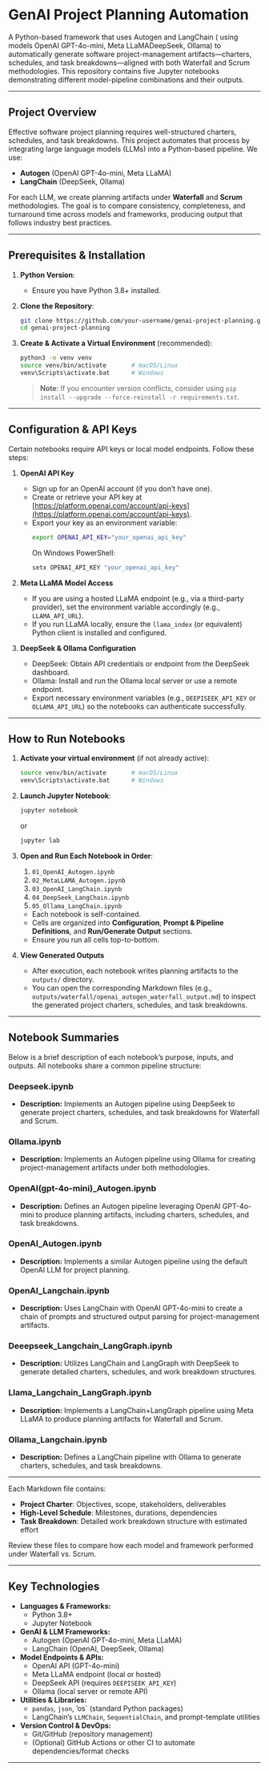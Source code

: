 # GenAI Project Planning Automation

A Python-based framework that uses Autogen and LangChain ( using models OpenAI GPT-4o-mini, Meta LLaMADeepSeek, Ollama) to automatically generate software project-management artifacts—charters, schedules, and task breakdowns—aligned with both Waterfall and Scrum methodologies. 
This repository contains five Jupyter notebooks demonstrating different model-pipeline combinations and their outputs.

---

## Project Overview

Effective software project planning requires well-structured charters, schedules, and task breakdowns. This project automates that process by integrating large language models (LLMs) into a Python-based pipeline. We use:

- **Autogen** (OpenAI GPT-4o-mini, Meta LLaMA)  
- **LangChain** (DeepSeek, Ollama)  

For each LLM, we create planning artifacts under **Waterfall** and **Scrum** methodologies. The goal is to compare consistency, completeness, and turnaround time across models and frameworks, producing output that follows industry best practices.

---

## Prerequisites & Installation

1. **Python Version**:  
   - Ensure you have Python 3.8+ installed.  

2. **Clone the Repository**:  
   ```bash
   git clone https://github.com/your-username/genai-project-planning.git
   cd genai-project-planning
   ```

3. **Create & Activate a Virtual Environment** (recommended):  
   ```bash
   python3 -m venv venv
   source venv/bin/activate       # macOS/Linux
   venv\Scripts\activate.bat      # Windows
   ```

   > **Note**: If you encounter version conflicts, consider using `pip install --upgrade --force-reinstall -r requirements.txt`.

---

## Configuration & API Keys

Certain notebooks require API keys or local model endpoints. Follow these steps:

1. **OpenAI API Key**  
   - Sign up for an OpenAI account (if you don’t have one).  
   - Create or retrieve your API key at [https://platform.openai.com/account/api-keys](https://platform.openai.com/account/api-keys).  
   - Export your key as an environment variable:
     ```bash
     export OPENAI_API_KEY="your_openai_api_key"
     ```
     On Windows PowerShell:
     ```powershell
     setx OPENAI_API_KEY "your_openai_api_key"
     ```

2. **Meta LLaMA Model Access**  
   - If you are using a hosted LLaMA endpoint (e.g., via a third-party provider), set the environment variable accordingly (e.g., `LLAMA_API_URL`).  
   - If you run LLaMA locally, ensure the `llama_index` (or equivalent) Python client is installed and configured.  

3. **DeepSeek & Ollama Configuration**  
   - DeepSeek: Obtain API credentials or endpoint from the DeepSeek dashboard.  
   - Ollama: Install and run the Ollama local server or use a remote endpoint.  
   - Export necessary environment variables (e.g., `DEEPISEEK_API_KEY` or `OLLAMA_API_URL`) so the notebooks can authenticate successfully.

---

## How to Run Notebooks

1. **Activate your virtual environment** (if not already active):  
   ```bash
   source venv/bin/activate       # macOS/Linux
   venv\Scripts\activate.bat      # Windows
   ```

2. **Launch Jupyter Notebook**:  
   ```bash
   jupyter notebook
   ```
   or
   ```bash
   jupyter lab
   ```

3. **Open and Run Each Notebook in Order**:  
   1. `01_OpenAI_Autogen.ipynb`  
   2. `02_MetaLLAMA_Autogen.ipynb`  
   3. `03_OpenAI_LangChain.ipynb`  
   4. `04_DeepSeek_LangChain.ipynb`  
   5. `05_Ollama_LangChain.ipynb`  

   - Each notebook is self-contained.  
   - Cells are organized into **Configuration**, **Prompt & Pipeline Definitions**, and **Run/Generate Output** sections.  
   - Ensure you run all cells top-to-bottom.  

4. **View Generated Outputs**  
   - After execution, each notebook writes planning artifacts to the `outputs/` directory.  
   - You can open the corresponding Markdown files (e.g., `outputs/waterfall/openai_autogen_waterfall_output.md`) to inspect the generated project charters, schedules, and task breakdowns.

---

## Notebook Summaries

Below is a brief description of each notebook’s purpose, inputs, and outputs. All notebooks share a common pipeline structure:

### Deepseek.ipynb
- **Description:** Implements an Autogen pipeline using DeepSeek to generate project charters, schedules, and task breakdowns for Waterfall and Scrum.

### Ollama.ipynb
- **Description:** Implements an Autogen pipeline using Ollama for creating project-management artifacts under both methodologies.

### OpenAI(gpt-4o-mini)_Autogen.ipynb
- **Description:** Defines an Autogen pipeline leveraging OpenAI GPT-4o-mini to produce planning artifacts, including charters, schedules, and task breakdowns.

### OpenAI_Autogen.ipynb
- **Description:** Implements a similar Autogen pipeline using the default OpenAI LLM for project planning.

### OpenAI_Langchain.ipynb
- **Description:** Uses LangChain with OpenAI GPT-4o-mini to create a chain of prompts and structured output parsing for project-management artifacts.

### Deeepseek_Langchain_LangGraph.ipynb
- **Description:** Utilizes LangChain and LangGraph with DeepSeek to generate detailed charters, schedules, and work breakdown structures.

### Llama_Langchain_LangGraph.ipynb
- **Description:** Implements a LangChain+LangGraph pipeline using Meta LLaMA to produce planning artifacts for Waterfall and Scrum.

### Ollama_Langchain.ipynb
- **Description:** Defines a LangChain pipeline with Ollama to generate charters, schedules, and task breakdowns.
---

Each Markdown file contains:

- **Project Charter**: Objectives, scope, stakeholders, deliverables  
- **High-Level Schedule**: Milestones, durations, dependencies  
- **Task Breakdown**: Detailed work breakdown structure with estimated effort  

Review these files to compare how each model and framework performed under Waterfall vs. Scrum.

---

## Key Technologies

- **Languages & Frameworks:**  
  - Python 3.8+  
  - Jupyter Notebook  
- **GenAI & LLM Frameworks:**  
  - Autogen (OpenAI GPT-4o-mini, Meta LLaMA)  
  - LangChain (OpenAI, DeepSeek, Ollama)  
- **Model Endpoints & APIs:**  
  - OpenAI API (GPT-4o-mini)  
  - Meta LLaMA endpoint (local or hosted)  
  - DeepSeek API (requires `DEEPISEEK_API_KEY`)  
  - Ollama (local server or remote API)  
- **Utilities & Libraries:**  
  - `pandas`, `json`, ’os` (standard Python packages)  
  - LangChain’s `LLMChain`, `SequentialChain`, and prompt-template utilities  
- **Version Control & DevOps:**  
  - Git/GitHub (repository management)  
  - (Optional) GitHub Actions or other CI to automate dependencies/format checks  

---
